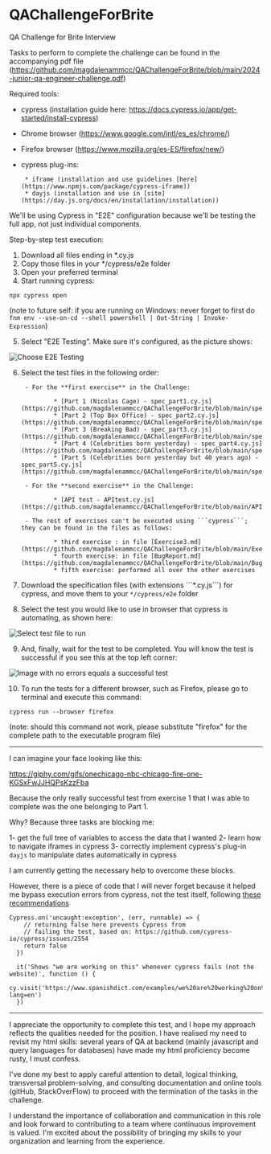 # QAChallengeForBrite

 QA Challenge for Brite Interview

 Tasks to perform to complete the challenge can be found in the accompanying pdf file (https://github.com/magdalenammcc/QAChallengeForBrite/blob/main/2024-junior-qa-engineer-challenge.pdf)

 Required tools: 

 - cypress (installation guide here: https://docs.cypress.io/app/get-started/install-cypress)
 - Chrome browser (https://www.google.com/intl/es_es/chrome/)
 - Firefox browser (https://www.mozilla.org/es-ES/firefox/new/)
 - cypress plug-ins: 
 
        * iframe (installation and use guidelines [here](https://www.npmjs.com/package/cypress-iframe))
        * dayjs (installation and use in [site](https://day.js.org/docs/en/installation/installation))

We'll be using Cypress in "E2E" configuration because we'll be testing the full app, not just individual components. 

Step-by-step test execution: 

1) Download all files ending in *.cy.js 
2) Copy those files in your */cypress/e2e folder
3) Open your preferred terminal
4) Start running cypress: 

```npx cypress open ```

(note to future self: if you are running on Windows: never forget to first do ```fnm env --use-on-cd --shell powershell | Out-String | Invoke-Expression```)

5) Select "E2E Testing". Make sure it's configured, as the picture shows: 

![Choose E2E Testing](CypressE2ETesting-1.png)


6) Select the test files in the following order: 

        - For the **first exercise** in the Challenge: 

                * [Part 1 (Nicolas Cage) - spec_part1.cy.js](https://github.com/magdalenammcc/QAChallengeForBrite/blob/main/spec_part1.cy.js)
                * [Part 2 (Top Box Office) - spec_part2.cy.js](https://github.com/magdalenammcc/QAChallengeForBrite/blob/main/spec_part2.cy.js)
                * [Part 3 (Breaking Bad) - spec_part3.cy.js](https://github.com/magdalenammcc/QAChallengeForBrite/blob/main/spec_part3.cy.js)
                * [Part 4 (Celebrities born yesterday) - spec_part4.cy.js](https://github.com/magdalenammcc/QAChallengeForBrite/blob/main/spec_part4.cy.js)
                * [Part 5 (Celebrities born yesterday but 40 years ago) - spec_part5.cy.js](https://github.com/magdalenammcc/QAChallengeForBrite/blob/main/spec_part5.cy.js)

        - For the **second exercise** in the Challenge:

                * [API test - APItest.cy.js](https://github.com/magdalenammcc/QAChallengeForBrite/blob/main/APITest.cy.js)

        - The rest of exercises can't be executed using ```cypress```; they can be found in the files as follows: 

                * third exercise : in file [Exercise3.md](https://github.com/magdalenammcc/QAChallengeForBrite/blob/main/Exercise3.md)
                * fourth exercise: in file [BugReport.md](https://github.com/magdalenammcc/QAChallengeForBrite/blob/main/BugReport.md)
                * fifth exercise: performed all over the other exercises


7) Download the specification files (with extensions ´´´*.cy.js´´´) for cypress, and move them to your ```*/cypress/e2e``` folder

8) Select the test you would like to use in browser that cypress is automating, as shown here: 

![Select test file to run](SelectSpecFile-1.png)

9) And, finally, wait for the test to be completed. You will know the test is successful if you see this at the top left corner: 

![Image with no errors equals a successful test](SuccessfulTest-1.png)

10) To run the tests for a different browser, such as Firefox, please go to terminal and execute this command: 

```
cypress run --browser firefox
```

(note: should this command not work, please substitute "firefox" for the complete path to the executable program file)

___

I can imagine your face looking like this: 

https://giphy.com/gifs/onechicago-nbc-chicago-fire-one-KGSxFwJJHQPsKzzFba

Because the only really successful test from exercise 1 that I was able to complete was the one belonging to Part 1. 

Why? Because three tasks are blocking me:  

1- get the full tree of variables to access the data that I wanted 
2- learn how to navigate iframes in cypress
3- correctly implement cypress's plug-in ```dayjs``` to manipulate dates automatically in cypress

I am currently getting the necessary help to overcome these blocks. 

However, there is a piece of code that I will never forget because it helped me bypass execution errors from cypress, not the test itself,
following [these recommendations](https://github.com/cypress-io/cypress-example-recipes/tree/master/examples/fundamentals__errors)

```
Cypress.on('uncaught:exception', (err, runnable) => {
    // returning false here prevents Cypress from
    // failing the test, based on: https://github.com/cypress-io/cypress/issues/2554 
    return false
  })
  
  it('Shows "we are working on this" whenever cypress fails (not the website)', function () {
    cy.visit('https://www.spanishdict.com/examples/we%20are%20working%20on%20this?lang=en')
  })

``` 

___

I appreciate the opportunity to complete this test, and I hope my approach reflects the qualities needed for the position. 
I have realised my need to revisit my html skills: several years of QA at backend (mainly javascript and query languages for databases)
have made my html proficiency become rusty, I must confess. 

I've done my best to apply careful attention to detail, logical thinking, transversal problem-solving, and consulting documentation and online tools 
(gitHub, StackOverFlow) to proceed with the termination of the tasks in the challenge.

I understand the importance of collaboration and communication in this role and look forward to contributing to a team where continuous 
improvement is valued. I'm excited about the possibility of bringing my skills to your organization and learning from the experience.

